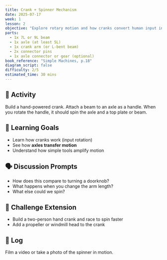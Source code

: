 ```yaml
---
title: Crank + Spinner Mechanism
date: 2025-07-17
week: 1
lesson: 2
objective: "Explore rotary motion and how cranks convert human input into mechanical movement."
parts:
  - 1x 7L or 9L beam
  - 1x axle (at least 5L)
  - 1x crank arm (or L-bent beam)
  - 2x connector pins
  - 1x axle connector or gear (optional)
book_reference: "Simple Machines, p.18"
diagram_script: false
difficulty: 2/5
estimated_time: 30 mins
---
```


## 🧱 Activity

Build a hand-powered crank. Attach a beam to an axle as a handle. When you rotate the handle, it should spin the axle and a top plate or beam.

## 🎯 Learning Goals
- Learn how cranks work (input rotation)
- See how **axles transfer motion**
- Understand how simple tools amplify motion

## 🗣️ Discussion Prompts
- How does this compare to turning a doorknob?
- What happens when you change the arm length?
- What else could we spin?

## 🧪 Challenge Extension
- Build a two-person hand crank and race to spin faster
- Add a propeller or windmill head to the crank

## 📸 Log
Film a video or take a photo of the spinner in motion.


